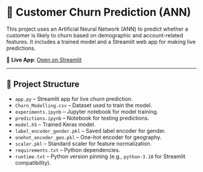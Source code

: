 # 🧠 Customer Churn Prediction (ANN)

This project uses an Artificial Neural Network (ANN) to predict whether a customer is likely to churn based on demographic and account-related features. It includes a trained model and a Streamlit web app for making live predictions.

🔗 **Live App**: [Open on Streamlit](https://ann-customerchurn.streamlit.app/)

---

## 📁 Project Structure

- `app.py` – Streamlit app for live churn prediction.
- `Churn_Modelling.csv` – Dataset used to train the model.
- `experiments.ipynb` – Jupyter notebook for model training.
- `predictions.ipynb` – Notebook for testing predictions.
- `model.h5` – Trained Keras model.
- `label_encoder_gender.pkl` – Saved label encoder for gender.
- `onehot_encoder_geo.pkl` – One-hot encoder for geography.
- `scaler.pkl` – Standard scaler for feature normalization.
- `requirements.txt` – Python dependencies.
- `runtime.txt` – Python version pinning (e.g., `python-3.10` for Streamlit compatibility).
